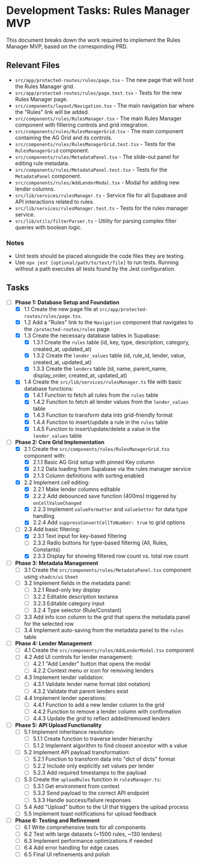 # Development Tasks: Rules Manager MVP

This document breaks down the work required to implement the Rules Manager MVP, based on the corresponding PRD.

## Relevant Files

- `src/app/protected-routes/rules/page.tsx` - The new page that will host the Rules Manager grid.
- `src/app/protected-routes/rules/page.test.tsx` - Tests for the new Rules Manager page.
- `src/components/layout/Navigation.tsx` - The main navigation bar where the "Rules" link will be added.
- `src/components/rules/RulesManager.tsx` - The main Rules Manager component with filtering controls and grid integration.
- `src/components/rules/RulesManagerGrid.tsx` - The main component containing the AG Grid and its controls.
- `src/components/rules/RulesManagerGrid.test.tsx` - Tests for the `RulesManagerGrid` component.
- `src/components/rules/MetadataPanel.tsx` - The slide-out panel for editing rule metadata.
- `src/components/rules/MetadataPanel.test.tsx` - Tests for the `MetadataPanel` component.
- `src/components/rules/AddLenderModal.tsx` - Modal for adding new lender columns.
- `src/lib/services/rulesManager.ts` - Service file for all Supabase and API interactions related to rules.
- `src/lib/services/rulesManager.test.ts` - Tests for the rules manager service.
- `src/lib/utils/filterParser.ts` - Utility for parsing complex filter queries with boolean logic.

### Notes

- Unit tests should be placed alongside the code files they are testing.
- Use `npx jest [optional/path/to/test/file]` to run tests. Running without a path executes all tests found by the Jest configuration.

## Tasks

- [ ] **Phase 1: Database Setup and Foundation**
  - [x] 1.1 Create the new page file at `src/app/protected-routes/rules/page.tsx`.
  - [x] 1.2 Add a "Rules" link to the `Navigation` component that navigates to the `/protected-routes/rules` page.
  - [x] 1.3 Create the necessary database tables in Supabase:
    - [x] 1.3.1 Create the `rules` table (id, key, type, description, category, created_at, updated_at)
    - [x] 1.3.2 Create the `lender_values` table (id, rule_id, lender, value, created_at, updated_at)
    - [x] 1.3.3 Create the `lenders` table (id, name, parent_name, display_order, created_at, updated_at)
  - [x] 1.4 Create the `src/lib/services/rulesManager.ts` file with basic database functions:
    - [x] 1.4.1 Function to fetch all rules from the `rules` table
    - [x] 1.4.2 Function to fetch all lender values from the `lender_values` table
    - [x] 1.4.3 Function to transform data into grid-friendly format
    - [x] 1.4.4 Function to insert/update a rule in the `rules` table
    - [x] 1.4.5 Function to insert/update/delete a value in the `lender_values` table

- [ ] **Phase 2: Core Grid Implementation**
  - [x] 2.1 Create the `src/components/rules/RulesManagerGrid.tsx` component with:
    - [x] 2.1.1 Basic AG Grid setup with pinned Key column
    - [x] 2.1.2 Data loading from Supabase via the rules manager service
    - [x] 2.1.3 Column definitions with sorting enabled
  - [x] 2.2 Implement cell editing:
    - [x] 2.2.1 Make lender columns editable
    - [x] 2.2.2 Add debounced save function (400ms) triggered by `onCellValueChanged`
    - [x] 2.2.3 Implement `valueFormatter` and `valueSetter` for data type handling
    - [x] 2.2.4 Add `suppressConvertCellToNumber: true` to grid options
  - [ ] 2.3 Add basic filtering:
    - [x] 2.3.1 Text input for key-based filtering
    - [ ] 2.3.2 Radio buttons for type-based filtering (All, Rules, Constants)
    - [x] 2.3.3 Display for showing filtered row count vs. total row count

- [ ] **Phase 3: Metadata Management**
  - [ ] 3.1 Create the `src/components/rules/MetadataPanel.tsx` component using `shadcn/ui` `Sheet`
  - [ ] 3.2 Implement fields in the metadata panel:
    - [ ] 3.2.1 Read-only key display
    - [ ] 3.2.2 Editable description textarea
    - [ ] 3.2.3 Editable category input
    - [ ] 3.2.4 Type selector (Rule/Constant)
  - [ ] 3.3 Add info icon column to the grid that opens the metadata panel for the selected row
  - [ ] 3.4 Implement auto-saving from the metadata panel to the `rules` table

- [ ] **Phase 4: Lender Management**
  - [ ] 4.1 Create the `src/components/rules/AddLenderModal.tsx` component
  - [ ] 4.2 Add UI controls for lender management:
    - [ ] 4.2.1 "Add Lender" button that opens the modal
    - [ ] 4.2.2 Context menu or icon for removing lenders
  - [ ] 4.3 Implement lender validation:
    - [ ] 4.3.1 Validate lender name format (dot notation)
    - [ ] 4.3.2 Validate that parent lenders exist
  - [ ] 4.4 Implement lender operations:
    - [ ] 4.4.1 Function to add a new lender column to the grid
    - [ ] 4.4.2 Function to remove a lender column with confirmation
    - [ ] 4.4.3 Update the grid to reflect added/removed lenders

- [ ] **Phase 5: API Upload Functionality**
  - [ ] 5.1 Implement inheritance resolution:
    - [ ] 5.1.1 Create function to traverse lender hierarchy
    - [ ] 5.1.2 Implement algorithm to find closest ancestor with a value
  - [ ] 5.2 Implement API payload transformation:
    - [ ] 5.2.1 Function to transform data into "dict of dicts" format
    - [ ] 5.2.2 Include only explicitly set values per lender
    - [ ] 5.2.3 Add required timestamps to the payload
  - [ ] 5.3 Create the `uploadRules` function in `rulesManager.ts`:
    - [ ] 5.3.1 Get environment from context
    - [ ] 5.3.2 Send payload to the correct API endpoint
    - [ ] 5.3.3 Handle success/failure responses
  - [ ] 5.4 Add "Upload" button to the UI that triggers the upload process
  - [ ] 5.5 Implement toast notifications for upload feedback

- [ ] **Phase 6: Testing and Refinement**
  - [ ] 6.1 Write comprehensive tests for all components
  - [ ] 6.2 Test with large datasets (~1500 rules, ~130 lenders)
  - [ ] 6.3 Implement performance optimizations if needed
  - [ ] 6.4 Add error handling for edge cases
  - [ ] 6.5 Final UI refinements and polish